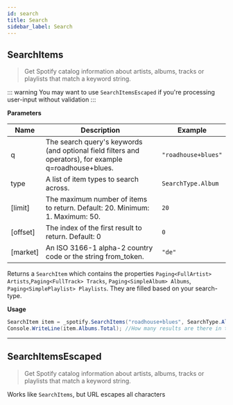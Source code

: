 ```yaml
---
id: search
title: Search
sidebar_label: Search
---
```


## SearchItems

> Get Spotify catalog information about artists, albums, tracks or playlists that match a keyword string.

::: warning
You may want to use `SearchItemsEscaped` if you're processing user-input without validation
:::

**Parameters**

|Name|Description|Example|
|--------------|-------------------------|-------------------------|
|q| The search query's keywords (and optional field filters and operators), for example q=roadhouse+blues. | `"roadhouse+blues"`
|type| A list of item types to search across. | `SearchType.Album`
|[limit]| The maximum number of items to return. Default: 20. Minimum: 1. Maximum: 50. | `20`
|[offset]| The index of the first result to return. Default: 0 | `0`
|[market]| An ISO 3166-1 alpha-2 country code or the string from_token. | `"de"`

Returns a `SearchItem` which contains the properties `Paging<FullArtist> Artists`,`Paging<FullTrack> Tracks`, `Paging<SimpleAlbum> Albums`, `Paging<SimplePlaylist> Playlists`. They are filled based on your search-type.

**Usage**
```csharp
SearchItem item = _spotify.SearchItems("roadhouse+blues", SearchType.Album | SearchType.Playlist);
Console.WriteLine(item.Albums.Total); //How many results are there in total? NOTE: item.Tracks = item.Artists = null
```

---

## SearchItemsEscaped

> Get Spotify catalog information about artists, albums, tracks or playlists that match a keyword string.

Works like `SearchItems`, but URL escapes all characters
